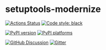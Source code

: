 # setuptools-modernize

[![Actions Status][actions-badge]][actions-link]
[![Code style: black][black-badge]][black-link]

[![PyPI version][pypi-version]][pypi-link]
[![PyPI platforms][pypi-platforms]][pypi-link]

[![GitHub Discussion][github-discussions-badge]][github-discussions-link]
[![Gitter][gitter-badge]][gitter-link]




[actions-badge]:            https://github.com/henryiii/setuptools-modernize/workflows/CI/badge.svg
[actions-link]:             https://github.com/henryiii/setuptools-modernize/actions
[black-badge]:              https://img.shields.io/badge/code%20style-black-000000.svg
[black-link]:               https://github.com/psf/black
[conda-badge]:              https://img.shields.io/conda/vn/conda-forge/setuptools-modernize
[conda-link]:               https://github.com/conda-forge/setuptools-modernize-feedstock
[github-discussions-badge]: https://img.shields.io/static/v1?label=Discussions&message=Ask&color=blue&logo=github
[github-discussions-link]:  https://github.com/henryiii/setuptools-modernize/discussions
[gitter-badge]:             https://badges.gitter.im/https://github.com/henryiii/setuptools-modernize/community.svg
[gitter-link]:              https://gitter.im/https://github.com/henryiii/setuptools-modernize/community?utm_source=badge&utm_medium=badge&utm_campaign=pr-badge
[pypi-link]:                https://pypi.org/project/setuptools-modernize/
[pypi-platforms]:           https://img.shields.io/pypi/pyversions/setuptools-modernize
[pypi-version]:             https://badge.fury.io/py/setuptools-modernize.svg
[sk-badge]:                 https://scikit-hep.org/assets/images/Scikit--HEP-Project-blue.svg
